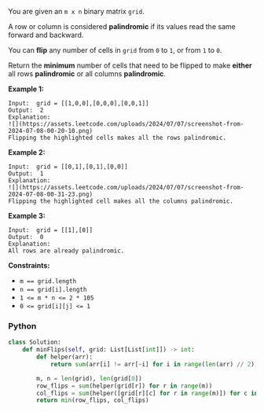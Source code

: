 You are given an  `m x n`  binary matrix  `grid`.

A row or column is considered  **palindromic**  if its values read the same forward and backward.

You can  **flip**  any number of cells in  `grid`  from  `0`  to  `1`, or from  `1`  to  `0`.

Return the  **minimum**  number of cells that need to be flipped to make  **either**  all rows  **palindromic**  or all
columns  **palindromic**.

**Example 1:**

```
Input:  grid = [[1,0,0],[0,0,0],[0,0,1]]
Output:  2
Explanation:
![](https://assets.leetcode.com/uploads/2024/07/07/screenshot-from-2024-07-08-00-20-10.png)
Flipping the highlighted cells makes all the rows palindromic.
```

**Example 2:**

```
Input:  grid = [[0,1],[0,1],[0,0]]
Output:  1
Explanation:
![](https://assets.leetcode.com/uploads/2024/07/07/screenshot-from-2024-07-08-00-31-23.png)
Flipping the highlighted cell makes all the columns palindromic.
```

**Example 3:**

```
Input:  grid = [[1],[0]]
Output:  0
Explanation:
All rows are already palindromic.
```

**Constraints:**

- `m == grid.length`
- `n == grid[i].length`
- `1 <= m * n <= 2 * 105`
- `0 <= grid[i][j] <= 1`

### Python

```py
class Solution:
    def minFlips(self, grid: List[List[int]]) -> int:
        def helper(arr):
            return sum(arr[i] != arr[~i] for i in range(len(arr) // 2))

        m, n = len(grid), len(grid[0])
        row_flips = sum(helper(grid[r]) for r in range(m))
        col_flips = sum(helper([grid[r][c] for r in range(m)]) for c in range(n))
        return min(row_flips, col_flips)
```